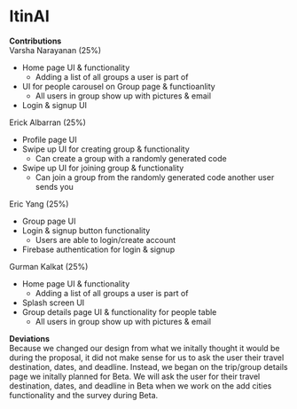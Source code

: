 # ItinAI
**Contributions**<br>
Varsha Narayanan (25%)
- Home page UI & functionality
    - Adding a list of all groups a user is part of 
- UI for people carousel on Group page & functioanlity
    - All users in group show up with pictures & email
- Login & signup UI

Erick Albarran (25%)
- Profile page UI
- Swipe up UI for creating group & functionality
    - Can create a group with a randomly generated code
- Swipe up UI for joining group & functionality
    - Can join a group from the randomly generated code another user sends you

Eric Yang (25%)
- Group page UI
- Login & signup button functionality
    - Users are able to login/create account
- Firebase authentication for login & signup

Gurman Kalkat (25%)
- Home page UI & functionality
    - Adding a list of all groups a user is part of  
- Splash screen UI
- Group details page UI & functionality for people table
    - All users in group show up with pictures & email
    
**Deviations**<br>
Because we changed our design from what we initally thought it would be during the proposal, it did not make sense for us to ask the user their travel destination, dates, and deadline. Instead, we began on the trip/group details page we initally planned for Beta. We will ask the user for their travel destination, dates, and deadline in Beta when we work on the add cities functionality and the survey during Beta.

